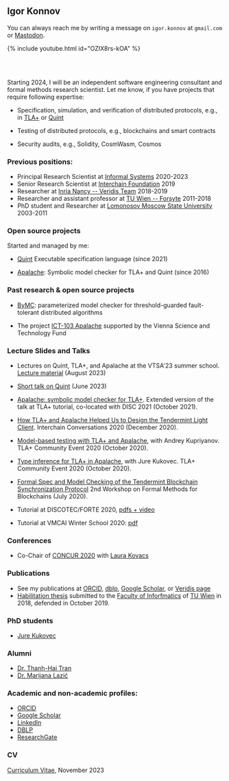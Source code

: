 ## Igor Konnov

You can always reach me by writing a message on `igor.konnov` at `gmail.com`
or <a rel="me" href="https://fosstodon.org/@konnov">Mastodon</a>.

<!-- [![My talk on Quint at Gateway to Cosmos](https://img.youtube.com/vi/OZIX8rs-kOA/maxresdefault.jpg)](https://www.youtube.com/watch?v=OZIX8rs-kOA) -->

{% include youtube.html id="OZIX8rs-kOA" %}

<br>
<br>

Starting 2024, I will be an independent software engineering consultant and formal
methods research scientist. Let me know, if you have projects that require following
expertise:

 - Specification, simulation, and verification of distributed protocols, e.g.,
   in [TLA+][] or [Quint][]

 - Testing of distributed protocols, e.g., blockchains and smart contracts

 - Security audits, e.g., Solidity, CosmWasm, Cosmos

### Previous positions:

 * Principal Research Scientist at [Informal Systems][] 2020-2023
 * Senior Research Scientist at [Interchain Foundation][] 2019
 * Researcher at [Inria Nancy -- Veridis Team][] 2018-2019
 * Researcher and assistant professor at [TU Wien -- Forsyte][] 2011-2018
 * PhD student and Researcher at [Lomonosov Moscow State University][] 2003-2011

### Open source projects

 Started and managed by me:

 * [Quint][] Executable specification language (since 2021)

 * [Apalache][]:
   Symbolic model checker for TLA+ and Quint (since 2016)

### Past research & open source projects

 * [ByMC][]: parameterized model checker for threshold-guarded
   fault-tolerant distributed algorithms

 * The project [ICT-103 Apalache][]
   supported by the Vienna Science and Technology Fund

### Lecture Slides and Talks

- Lectures on Quint, TLA+, and Apalache at the VTSA'23 summer school.
  [Lecture material](https://konnov.github.io/vtsa23/) (August 2023)

- [Short talk on Quint](https://www.youtube.com/watch?v=OZIX8rs-kOA&t=806s) (June 2023)

- [Apalache: symbolic model checker for TLA+](https://www.youtube.com/watch?v=Ml7d_3vlH88).
  Extended version of the talk at TLA+ tutorial, co-located with DISC 2021
  (October 2021).

- [How TLA+ and Apalache Helped Us to Design the Tendermint Light Client](https://www.crowdcast.io/e/interchain-conversations-II/38).
    Interchain Conversations 2020 (December 2020).

- [Model-based testing with TLA+ and Apalache](https://youtu.be/aveoIMphzW8), with Andrey Kupriyanov.
  TLA+ Community Event 2020 (October 2020).

- [Type inference for TLA+ in Apalache](https://youtu.be/hnp25hmCMN8), with Jure Kukovec.
  TLA+ Community Event 2020 (October 2020).

- [Formal Spec and Model Checking of the Tendermint Blockchain Synchronization Protocol](https://youtu.be/h2Ovc1KWlXM)
  2nd Workshop on Formal Methods for Blockchains (July 2020).

 * Tutorial at DISCOTEC/FORTE 2020,
    [pdfs + video](https://www.discotec.org/2020/tutorials#parameterized-verification-with-byzantine-model-checker)

 * Tutorial at VMCAI Winter School 2020: [pdf](./vmcai20/konnov-vmcai20-school.pdf)

### Conferences

 * Co-Chair of [CONCUR 2020](https://concur2020.forsyte.at/) with
 [Laura Kovacs](https://informatics.tuwien.ac.at/people/laura-kovacs)

### Publications

 * See my publications at [ORCID](https://orcid.org/0000-0001-6629-3377),
    [dblp](https://dblp.org/pers/hd/k/Konnov_0001:Igor),
    [Google Scholar](https://scholar.google.at/citations?user=K6OSiNYAAAAJ&hl=en),
    or [Veridis page](https://team.inria.fr/veridis/konnov/papers/) 
 * [Habilitation thesis](./doc/konnov-habil19.pdf) submitted to
    the [Faculty of Inforfmatics](https://informatics.tuwien.ac.at/)
    of [TU Wien](https://tuwien.at) in 2018,
    defended in October 2019.

### PhD students

 * [Jure Kukovec](https://forsyte.at/people/kukovec/)

### Alumni

 * [Dr. Thanh-Hai Tran](https://forsyte.at/people/tran/)
 * [Dr. Marijana Lazić](https://www7.in.tum.de/~lazic/)
 
### Academic and non-academic profiles:

 * [ORCID](https://orcid.org/0000-0001-6629-3377)
 * [Google Scholar](https://scholar.google.at/citations?user=K6OSiNYAAAAJ&hl=en)
 * [LinkedIn](https://www.linkedin.com/in/igor-konnov-7683241/)
 * [DBLP](https://dblp.org/pers/hd/k/Konnov_0001:Igor)
 * [ResearchGate](https://www.researchgate.net/profile/Igor_Konnov2)

### CV

[Curriculum Vitae](/doc/konnov-cv.pdf), November 2023

[TLA+]: https://lamport.azurewebsites.net/tla/tla.html
[Quint]: https://github.com/informalsystems/quint
[Informal Systems]: https://informal.systems
[Inria Nancy -- Veridis Team]: https://team.inria.fr/veridis/konnov/
[Interchain Foundation]: https://interchain.io/
[TU Wien -- Forsyte]: https://forsyte.at/people/konnov/
[Lomonosov Moscow State University]: https://www.msu.ru/en/index.html
[Apalache]: https://github.com/informalsystems/apalache
[ByMC]: https://github.com/konnov/bymc
[ICT-103 Apalache]: https://www.wwtf.at/funding/programmes/ict/ICT15-103/index.php?lang=EN
